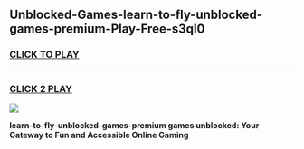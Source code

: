 
## Unblocked-Games-learn-to-fly-unblocked-games-premium-Play-Free-s3ql0
<h3>
<a href="https://premium76.site?title=learn-to-fly-unblocked-games-premium&ref=15A">CLICK TO PLAY</a></h3>
<hr>

<h3>
<a href="https://premium76.site?title=learn-to-fly-unblocked-games-premium&ref=15A">CLICK 2 PLAY</a>
  
</h3>

<a href="https://premium76.site?title=learn-to-fly-unblocked-games-premium&ref=15A"><img src="https://clearcache.store/games.png"></a>


**learn-to-fly-unblocked-games-premium games unblocked: Your Gateway to Fun and Accessible Online Gaming**
